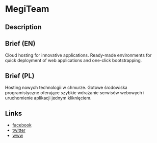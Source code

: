 MegiTeam
========

Description
-----------


Brief (EN)
----------
Cloud hosting for innovative applications. Ready-made environments for quick deployment of web applications and one-click bootstrapping.


Brief (PL)
----------
Hosting nowych technologii w chmurze. Gotowe środowiska programistyczne oferujące szybkie wdrażanie serwisów webowych i uruchomienie aplikacji jednym kliknięciem.


Links
-----
- [facebook](https://www.facebook.com/MegiTeam)
- [twitter](https://twitter.com/MegiTeam)
- [www](http://megiteam.pl/)
